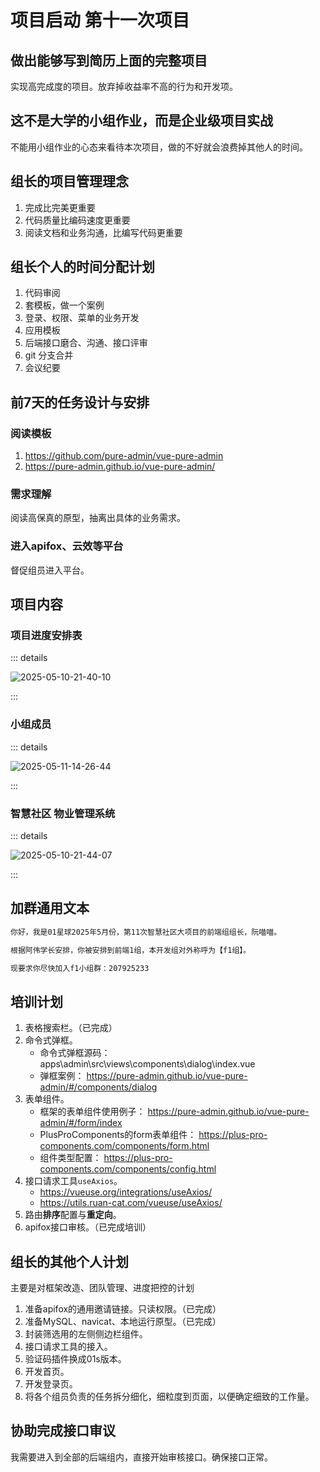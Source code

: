 # 项目启动 第十一次项目

## 做出能够写到简历上面的完整项目

实现高完成度的项目。放弃掉收益率不高的行为和开发项。

## 这不是大学的小组作业，而是企业级项目实战

不能用小组作业的心态来看待本次项目，做的不好就会浪费掉其他人的时间。

## 组长的项目管理理念

1. 完成比完美更重要
2. 代码质量比编码速度更重要
3. 阅读文档和业务沟通，比编写代码更重要

## 组长个人的时间分配计划

1. 代码审阅
2. 套模板，做一个案例
3. 登录、权限、菜单的业务开发
4. 应用模板
5. 后端接口磨合、沟通、接口评审
6. git 分支合并
7. 会议纪要

## 前7天的任务设计与安排

### 阅读模板

1. https://github.com/pure-admin/vue-pure-admin
2. https://pure-admin.github.io/vue-pure-admin/

### 需求理解

阅读高保真的原型，抽离出具体的业务需求。

### 进入apifox、云效等平台

督促组员进入平台。

## 项目内容

### 项目进度安排表

::: details

![2025-05-10-21-40-10](https://s2.loli.net/2025/05/10/kWtdK3m49E6GaI7.png)

:::

### 小组成员

::: details

![2025-05-11-14-26-44](https://s2.loli.net/2025/05/11/H13DzLaeIFPmvSl.png)

:::

### 智慧社区 物业管理系统

::: details

![2025-05-10-21-44-07](https://s2.loli.net/2025/05/10/EytjOHmDQhxW86u.png)

:::

## 加群通用文本

```txt
你好，我是01星球2025年5月份，第11次智慧社区大项目的前端组组长，阮喵喵。

根据阿伟学长安排，你被安排到前端1组，本开发组对外称呼为【f1组】。

现要求你尽快加入f1小组群：207925233
```

## 培训计划

1. 表格搜索栏。（已完成）
2. 命令式弹框。
   - 命令式弹框源码： apps\admin\src\views\components\dialog\index.vue
   - 弹框案例： https://pure-admin.github.io/vue-pure-admin/#/components/dialog
3. 表单组件。
   - 框架的表单组件使用例子： https://pure-admin.github.io/vue-pure-admin/#/form/index
   - PlusProComponents的form表单组件： https://plus-pro-components.com/components/form.html
   - 组件类型配置： https://plus-pro-components.com/components/config.html
4. 接口请求工具`useAxios`。
   - https://vueuse.org/integrations/useAxios/
   - https://utils.ruan-cat.com/vueuse/useAxios/
5. 路由**排序**配置与**重定向**。
6. apifox接口审核。（已完成培训）

## 组长的其他个人计划

主要是对框架改造、团队管理、进度把控的计划

1. 准备apifox的通用邀请链接。只读权限。（已完成）
2. 准备MySQL、navicat、本地运行原型。（已完成）
3. 封装筛选用的左侧侧边栏组件。
4. 接口请求工具的接入。
5. 验证码插件换成01s版本。
6. 开发首页。
7. 开发登录页。
8. 将各个组员负责的任务拆分细化，细粒度到页面，以便确定细致的工作量。

## 协助完成接口审议

我需要进入到全部的后端组内，直接开始审核接口。确保接口正常。
